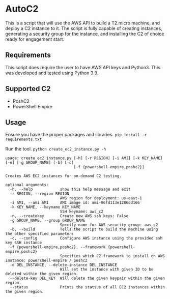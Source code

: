 # AutoC2
This is a script that will use the AWS API to build a T2.micro machine,
and deploy a C2 instance to it. The script is fully capable of creating
instances, generating a security group for the instance, and installing
the C2 of choice ready for engagement start.

## Requirements
This script does require the user to have AWS API keys and Python3. This
was developed and tested using Python 3.9.

## Supported C2
- PoshC2
- PowerShell Empire

## Usage
Ensure you have the proper packages and libraries.
`pip install -r requirements.txt`

Run the tool.
`python create_ec2_instance.py -h`
```
usage: create_ec2_instance.py [-h] [-r REGION] [-i AMI] [-k KEY_NAME] [-n] [-g GROUP_NAME] [-b] [-c]
                              [-f {powershell-empire,poshc2}]

Creates AWS EC2 instances for on-demand C2 testing.

optional arguments:
  -h, --help            show this help message and exit
  -r REGION, --region REGION
                        AWS region for deployment: us-east-1
  -i AMI, --ami AMI     AMI image id: ami-06fd113e1286dd166
  -k KEY_NAME, --keyname KEY_NAME
                        SSH keyname: aws_c2
  -n, --createkey       Create new AWS ssh keys: False
  -g GROUP_NAME, --group GROUP_NAME
                        Specify name for AWS security group: aws_c2
  -b, --build           Tells the script to build the machine using the other specified parameters
  -c, --config          Configure AWS instance using the provided ssh key SSH instance
  -f {powershell-empire,poshc2}, --framework {powershell-empire,poshc2}
                        Specifies which C2 framework to install on AWS instance: powershell-empire / poshc2
  -d DEL_INSTANCE, --delete-instance DEL_INSTANCE
                        Will set the instance with given ID to be deleted within the given region.
  --delete-key DEL_KEY  Will delete the given keypair within the given region.
  --status              Prints the statsus of all EC2 instances within the given region.
```